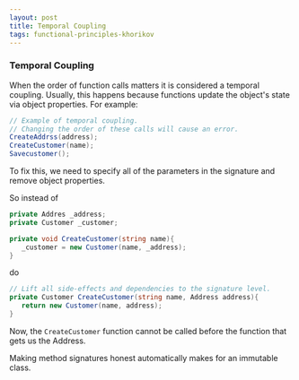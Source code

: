 ```yaml
---
layout: post
title: Temporal Coupling
tags: functional-principles-khorikov
---
```



### Temporal Coupling

When the order of function calls matters it is considered a temporal coupling.  Usually, this happens because functions update the object's state via object properties. For example:

```csharp
// Example of temporal coupling.
// Changing the order of these calls will cause an error. 
CreateAddrss(address);
CreateCustomer(name);
Savecustomer();
```

To fix this, we need to specify all of the parameters in the signature and remove object properties. 

So instead of 

```csharp 
private Addres _address;
private Customer _customer;

private void CreateCustomer(string name){
   _customer = new Customer(name, _address);
}
```

do 

```csharp
// Lift all side-effects and dependencies to the signature level. 
private Customer CreateCustomer(string name, Address address){
   return new Customer(name, address);
}
```

Now, the `CreateCustomer` function cannot be called before the function that gets us the Address. 

Making method signatures honest automatically makes for an immutable class.


